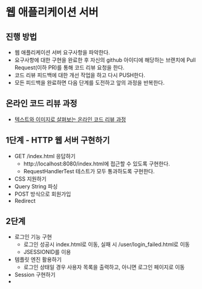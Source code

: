# 웹 애플리케이션 서버

## 진행 방법

* 웹 애플리케이션 서버 요구사항을 파악한다.
* 요구사항에 대한 구현을 완료한 후 자신의 github 아이디에 해당하는 브랜치에 Pull Request(이하 PR)를 통해 코드 리뷰 요청을 한다.
* 코드 리뷰 피드백에 대한 개선 작업을 하고 다시 PUSH한다.
* 모든 피드백을 완료하면 다음 단계를 도전하고 앞의 과정을 반복한다.

## 온라인 코드 리뷰 과정

* [텍스트와 이미지로 살펴보는 온라인 코드 리뷰 과정](https://github.com/next-step/nextstep-docs/tree/master/codereview)

## 1단계 - HTTP 웹 서버 구현하기

- GET /index.html 응답하기
    - http://localhost:8080/index.html에 접근할 수 있도록 구현한다.
    - RequestHandlerTest 테스트가 모두 통과하도록 구현한다.
- CSS 지원하기
- Query String 파싱
- POST 방식으로 회원가입
- Redirect

## 2단계

- 로그인 기능 구현
    - 로그인 성공시 index.html로 이동, 실패 시 /user/login_failed.html로 이동
    - JSESSIONID를 이용
- 템플릿 엔진 활용하기
    - 로그인 상태일 경우 사용자 목록을 출력하고, 아니면 로그인 페이지로 이동
- Session 구현하기
- 